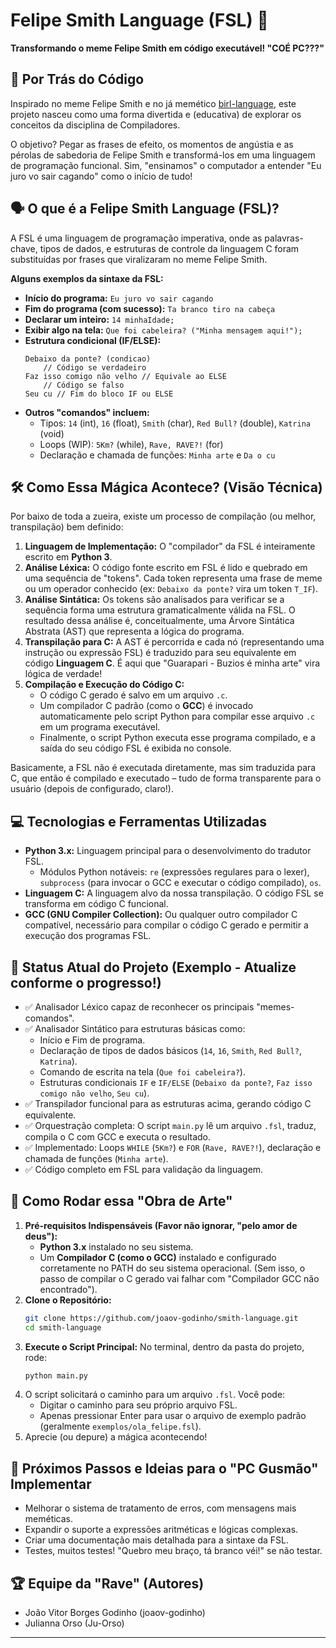 # Felipe Smith Language (FSL) 🤪

**Transformando o meme Felipe Smith em código executável! "COÉ PC???"**

## 🚀 Por Trás do Código

Inspirado no meme Felipe Smith e no já memético [birl-language](https://birl-language.github.io/), este projeto nasceu como uma forma divertida e (educativa) de explorar os conceitos da disciplina de Compiladores.

O objetivo? Pegar as frases de efeito, os momentos de angústia e as pérolas de sabedoria de Felipe Smith e transformá-los em uma linguagem de programação funcional. Sim, "ensinamos" o computador a entender  "Eu juro vo sair cagando" como o início de tudo!

## 🗣️ O que é a Felipe Smith Language (FSL)?

A FSL é uma linguagem de programação imperativa, onde as palavras-chave, tipos de dados, e estruturas de controle da linguagem C foram substituídas por frases que viralizaram no meme Felipe Smith.

**Alguns exemplos da sintaxe da FSL:**

* **Início do programa:** `Eu juro vo sair cagando`
* **Fim do programa (com sucesso):** `Ta branco tiro na cabeça`
* **Declarar um inteiro:** `14 minhaIdade;`
* **Exibir algo na tela:** `Que foi cabeleira? ("Minha mensagem aqui!");`
* **Estrutura condicional (IF/ELSE):**
    ```fsl
    Debaixo da ponte? (condicao)
        // Código se verdadeiro
    Faz isso comigo não velho // Equivale ao ELSE
        // Código se falso
    Seu cu // Fim do bloco IF ou ELSE
    ```
* **Outros "comandos" incluem:**
    * Tipos: `14` (int), `16` (float), `Smith` (char), `Red Bull?` (double), `Katrina` (void)
    * Loops (WIP): `5Km?` (while), `Rave, RAVE?!` (for)
    * Declaração e chamada de funções: `Minha arte` e `Da o cu`

## 🛠️ Como Essa Mágica Acontece? (Visão Técnica)

Por baixo de toda a zueira, existe um processo de compilação (ou melhor, transpilação) bem definido:

1.  **Linguagem de Implementação:** O "compilador" da FSL é inteiramente escrito em **Python 3**.
2.  **Análise Léxica:** O código fonte escrito em FSL é lido e quebrado em uma sequência de "tokens". Cada token representa uma frase de meme ou um operador conhecido (ex: `Debaixo da ponte?` vira um token `T_IF`).
3.  **Análise Sintática:** Os tokens são analisados para verificar se a sequência forma uma estrutura gramaticalmente válida na FSL. O resultado dessa análise é, conceitualmente, uma Árvore Sintática Abstrata (AST) que representa a lógica do programa.
4.  **Transpilação para C:** A AST é percorrida e cada nó (representando uma instrução ou expressão FSL) é traduzido para seu equivalente em código **Linguagem C**. É aqui que "Guarapari - Buzios é minha arte" vira lógica de verdade!
5.  **Compilação e Execução do Código C:**
    * O código C gerado é salvo em um arquivo `.c`.
    * Um compilador C padrão (como o **GCC**) é invocado automaticamente pelo script Python para compilar esse arquivo `.c` em um programa executável.
    * Finalmente, o script Python executa esse programa compilado, e a saída do seu código FSL é exibida no console.

Basicamente, a FSL não é executada diretamente, mas sim traduzida para C, que então é compilado e executado – tudo de forma transparente para o usuário (depois de configurado, claro!).

## 💻 Tecnologias e Ferramentas Utilizadas

* **Python 3.x:** Linguagem principal para o desenvolvimento do tradutor FSL.
    * Módulos Python notáveis: `re` (expressões regulares para o lexer), `subprocess` (para invocar o GCC e executar o código compilado), `os`.
* **Linguagem C:** A linguagem alvo da nossa transpilação. O código FSL se transforma em código C funcional.
* **GCC (GNU Compiler Collection):** Ou qualquer outro compilador C compatível, necessário para compilar o código C gerado e permitir a execução dos programas FSL.

## 🎯 Status Atual do Projeto (Exemplo - Atualize conforme o progresso!)

* ✅ Analisador Léxico capaz de reconhecer os principais "memes-comandos".
* ✅ Analisador Sintático para estruturas básicas como:
    * Início e Fim de programa.
    * Declaração de tipos de dados básicos (`14`, `16`, `Smith`, `Red Bull?`, `Katrina`).
    * Comando de escrita na tela (`Que foi cabeleira?`).
    * Estruturas condicionais `IF` e `IF/ELSE` (`Debaixo da ponte?`, `Faz isso comigo não velho`, `Seu cu`).
* ✅ Transpilador funcional para as estruturas acima, gerando código C equivalente.
* ✅ Orquestração completa: O script `main.py` lê um arquivo `.fsl`, traduz, compila o C com GCC e executa o resultado.
* ✅ Implementado: Loops `WHILE` (`5Km?`) e `FOR` (`Rave, RAVE?!`), declaração e chamada de funções (`Minha arte`).
* ✅ Código completo em FSL para validação da linguagem.

## 🚀 Como Rodar essa "Obra de Arte"

1.  **Pré-requisitos Indispensáveis (Favor não ignorar, "pelo amor de deus"):**
    * **Python 3.x** instalado no seu sistema.
    * Um **Compilador C (como o GCC)** instalado e configurado corretamente no PATH do seu sistema operacional. (Sem isso, o passo de compilar o C gerado vai falhar com "Compilador GCC não encontrado").
2.  **Clone o Repositório:**
    ```bash
    git clone https://github.com/joaov-godinho/smith-language.git
    cd smith-language
    ```
3.  **Execute o Script Principal:**
    No terminal, dentro da pasta do projeto, rode:
    ```bash
    python main.py
    ```
4.  O script solicitará o caminho para um arquivo `.fsl`. Você pode:
    * Digitar o caminho para seu próprio arquivo FSL.
    * Apenas pressionar Enter para usar o arquivo de exemplo padrão (geralmente `exemplos/ola_felipe.fsl`).
5.  Aprecie (ou depure) a mágica acontecendo!

## 🔮 Próximos Passos e Ideias para o "PC Gusmão" Implementar

* Melhorar o sistema de tratamento de erros, com mensagens mais meméticas.
* Expandir o suporte a expressões aritméticas e lógicas complexas.
* Criar uma documentação mais detalhada para a sintaxe da FSL.
* Testes, muitos testes! "Quebro meu braço, tá branco véi!" se não testar.

## 🏆 Equipe da "Rave" (Autores)

* João Vitor Borges Godinho (joaov-godinho)
* Julianna Orso (Ju-Orso)

---
